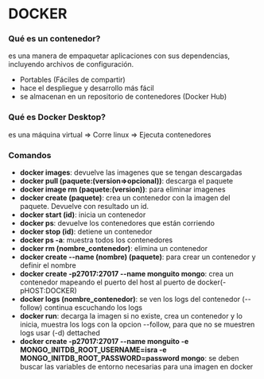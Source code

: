 # **DOCKER**

### **Qué es un contenedor?**

es una manera de empaquetar aplicaciones con sus dependencias, incluyendo archivos de configuración.

- Portables (Fáciles de compartir)
- hace el despliegue y desarrollo más fácil
- se almacenan en un repositorio de contenedores (Docker Hub)

### **Qué es Docker Desktop?**

es una máquina virtual => Corre linux => Ejecuta contenedores

### **Comandos**

- **docker images**: devuelve las imagenes que se tengan descargadas
- **docker pull (paquete:(version=>opcional))**: descarga el paquete
- **docker image rm (paquete:(version))**: para eliminar imagenes
- **docker create (paquete)**: crea un contenedor con la imagen del paquete. Devuelve con resultado un id.
- **docker start (id)**: inicia un contenedor
- **docker ps**: devuelve los contenedores que están corriendo
- **docker stop (id)**: detiene un contenedor
- **docker ps -a**: muestra todos los contenedores
- **docker rm (nombre_contenedor)**: elimina un contenedor
- **docker create --name (nombre) (paquete)**: para crear un contenedor y definir el nombre
- **docker create -p27017:27017 --name monguito mongo**: crea un contenedor mapeando el puerto del host al puerto de
  docker(-pHOST:DOCKER)
- **docker logs (nombre_contenedor)**: se ven los logs del contenedor (--follow) continua escuchando los logs
- **docker run**: decarga la imagen si no existe, crea un contenedor y lo inicia, muestra los logs con la opcion --follow, para que no se muestren logs usar (-d) dettached  
- **docker create -p27017:27017 --name monguito -e MONGO_INITDB_ROOT_USERNAME=isra -e MONGO_INITDB_ROOT_PASSWORD=password mongo**: se deben buscar las variables de entorno necesarias para una imagen en docker 